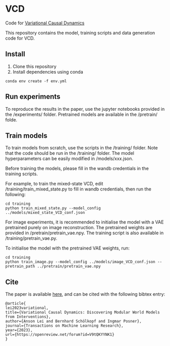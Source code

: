 # VCD
Code for [Variational Causal Dynamics](https://openreview.net/forum?id=V9tQKYYNK1)

This repository contains the model, training scripts and data generation code for VCD. 

## Install
1. Clone this repository
2. Install dependencies using conda
```
conda env create -f env.yml
```

## Run experiments
To reproduce the results in the paper, use the jupyter notebooks provided in the /experiments/ folder. Pretrained models are available in the /pretrain/ folde.

## Train models
To train models from scratch, use the scripts in the /training/ folder. Note that the code should be run in the /training/ folder. The model hyperparameters can be easily modified in /models/xxx.json. 

Before training the models, please fill in the wandb credentials in the training scripts.

For example, to train the mixed-state VCD, edit /training/train_mixed_state.py to fill in wandb credentials, then run the following:
```
cd training
python train_mixed_state.py --model_config ../models/mixed_state_VCD_conf.json
```
For image experiments, it is recommended to initialise the model with a VAE pretrained purely on image reconstruction. The pretrained weights are provided in /pretrain/pretrain_vae.npy. The training script is also available in /training/pretrain_vae.py.

To initialise the model with the pretrained VAE weights, run:
```
cd training
python train_image.py --model_config ../models/image_VCD_conf.json --pretrain_path ../pretrain/pretrain_vae.npy
```

## Cite

The paper is available [here](https://openreview.net/forum?id=V9tQKYYNK1), and can be cited with the following bibtex entry:

```
@article{
lei2023variational,
title={Variational Causal Dynamics: Discovering Modular World Models from Interventions},
author={Anson Lei and Bernhard Schölkopf and Ingmar Posner},
journal={Transactions on Machine Learning Research},
year={2023},
url={https://openreview.net/forum?id=V9tQKYYNK1}
}
```